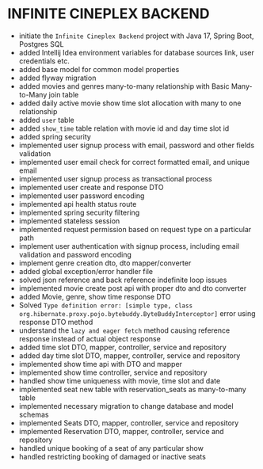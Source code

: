 # INFINITE CINEPLEX BACKEND

- initiate the `Infinite Cineplex Backend` project with Java 17, Spring Boot, Postgres SQL
- added Intellij Idea environment variables for database sources link, user credentials etc.
- added base model for common model properties
- added flyway migration
- added movies and genres many-to-many relationship with Basic Many-to-Many join table
- added daily active movie show time slot allocation with many to one relationship
- added `user` table
- added `show_time` table relation with movie id and day time slot id
- added spring security
- implemented user signup process with email, password and other fields validation
- implemented user email check for correct formatted email, and unique email
- implemented user signup process as transactional process
- implemented user create and response DTO
- implemented user password encoding
- implemented api health status route
- implemented spring security filtering
- implemented stateless session
- implemented request permission based on request type on a particular path
- implement user authentication with signup process, including email validation and password encoding
- implement genre creation dto, dto mapper/converter
- added global exception/error handler file
- solved json reference and back reference indefinite loop issues 
- implemented movie create post api with proper dto and dto converter
- added Movie, genre, show time response DTO
- Solved `Type definition error: [simple type, class org.hibernate.proxy.pojo.bytebuddy.ByteBuddyInterceptor]` error using response DTO method
- understand the `lazy and eager fetch` method causing reference response instead of actual object response
- added time slot DTO, mapper, controller, service and repository
- added day time slot DTO, mapper, controller, service and repository
- implemented show time api with DTO and mapper
- implemented show time controller, service and repository
- handled show time uniqueness with movie, time slot and date
- implemented seat new table with reservation_seats as many-to-many table
- implemented necessary migration to change database and model schemas
- implemented Seats DTO, mapper, controller, service and repository
- implemented Reservation DTO, mapper, controller, service and repository
- handled unique booking of a seat of any particular show
- handled restricting booking of damaged or inactive seats